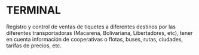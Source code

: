 # TERMINAL
Registro y control de ventas de tiquetes a diferentes destinos por las diferentes transportadoras (Macarena, Bolivariana, Libertadores, etc), tener en cuenta información de  cooperativas o flotas, buses, rutas, ciudades, tarifas de precios, etc.

